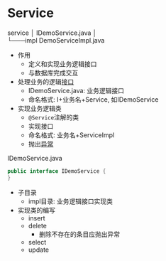 # Service

service
│   IDemoService.java
│   
└───impl
        DemoServiceImpl.java

- 作用
  - 定义和实现业务逻辑接口
  - 与数据库完成交互
- 处理业务的逻辑[接口](../Java_Interface.md)
  - IDemoService.java: 业务逻辑接口
  - 命名格式: I+业务名+Service, 如IDemoService
- 实现业务逻辑类
  - `@Service`注解的类
  - 实现接口
  - 命名格式: 业务名+ServiceImpl 
  - 抛出[异常](SpringBoot_Project_Workflow_Exception.md)

IDemoService.java

```java
public interface IDemoService {
}
```

- 子目录
  - impl目录: 业务逻辑接口实现类
- 实现类的编写
  - insert
  - delete
    - 删除不存在的条目应抛出异常
  - select
  - update